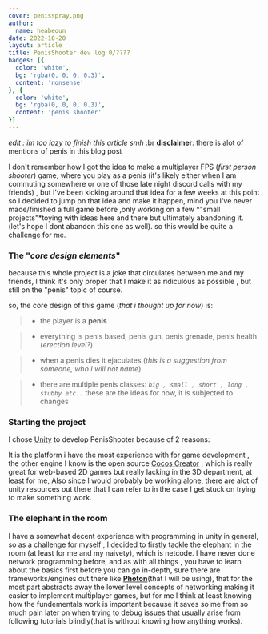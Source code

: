 ```yaml
---
cover: penisspray.png 
author:
  name: heabeoun 
date: 2022-10-20 
layout: article
title: PenisShooter dev log 0/????
badges: [{
  color: 'white',
  bg: 'rgba(0, 0, 0, 0.3)',
  content: 'nonsense'
}, {
  color: 'white',
  bg: 'rgba(0, 0, 0, 0.3)',
  content: 'penis shooter'
}]
---
```

*edit : im too lazy to finish this article smh* :br
**disclaimer**: there is alot of mentions of penis in this blog post

I don't remember how I got the idea to make a multiplayer FPS (*first person shooter*) game, where you play as a penis (it's likely either when I am commuting somewhere or one of those late night discord calls with my friends) , but I've been kicking around that idea for a few weeks at this point so I decided to jump on that idea and make it happen, mind you I've never made/finished a full game before ,only working on a few *"small projects"*toying with ideas here and there but ultimately abandoning it. (let's hope I dont abandon this one as well). so this would be quite a challenge for me.

### The "*core design elements*" 
because this whole project is a joke that circulates between me and my friends, I think it's only proper that I make it as ridiculous as possible , but still on the "penis" topic of course.

so, the core design of this game (*that i thought up for now*) is:

> - the player is a **penis**

> - everything is penis based, penis gun, penis grenade, penis health (*erection level?*)

> - when a penis dies it ejaculates (*this is a suggestion from someone, who I will not name*)

> - there are multiple penis classes: *`big , small , short , long , stubby etc..`* these are the ideas for now, it is subjected to changes

### Starting the project

I chose [Unity](https://unity.com/) to develop PenisShooter because of 2 reasons:

It is the platform i have the most experience with for game development , the other engine I know is the open source [Cocos Creator](https://www.cocos.com/en/creator) , which is really great for web-based 2D games but really lacking in the 3D department, at least for me, Also since I would probably be working alone, there are alot of unity resources out there that I can refer to in the case I get stuck on trying to make something work.

### The elephant in the room
I have a somewhat decent experience with programming in unity in general, so as a challenge for myself , I decided to firstly tackle the elephant in the room (at least for me and my naivety),  which is netcode. I have never done network programming before, and as with all things , you have to learn about the basics first before you can go in-depth, sure there are frameworks/engines out there like [**Photon**](https://www.photonengine.com/)(that I will be using), that for the most part abstracts away the lower level concepts of networking making it easier to implement multiplayer games, but for me I think at least knowing how the fundementals work is important because it saves so me from so much pain later on when trying to debug issues that usually arise from following tutorials blindly(that is without knowing how anything works).